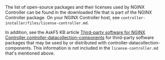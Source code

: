 The list of open-source packages and their licenses used by NGINX Controller can be found in the downloaded file that is part of the NGINX Controller package. On your NGINX Controller host, see `controller-installer/files/license-controller.md`.

In addition, see the AskF5 KB article [Third-party software for NGINX Controller controller-datacollection-components](https://support.f5.com/csp/article/K30028643) for third-party software packages that may be used by or distributed with controller-datacollection-components. This information is not included in the `license-controller.md` that's mentioned above.

<!-- Do not remove. Keep this code at the bottom of the include -->
<!-- DOCS-320 -->